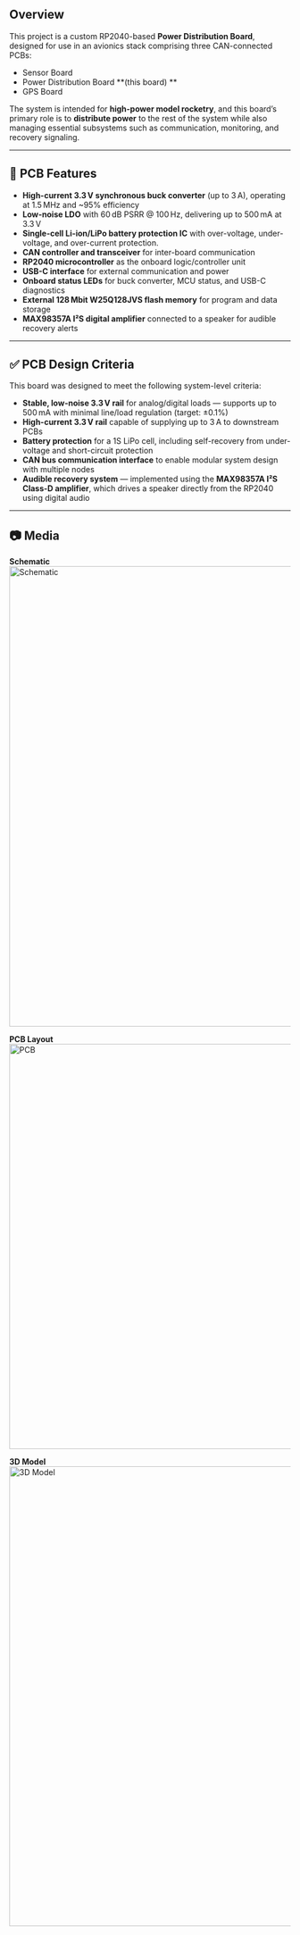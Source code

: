 ## Overview

This project is a custom RP2040-based **Power Distribution Board**, designed for use in an avionics stack comprising three CAN-connected PCBs:  
- Sensor Board  
- Power Distribution Board **(this board) ** 
- GPS Board

The system is intended for **high-power model rocketry**, and this board’s primary role is to **distribute power** to the rest of the system while also managing essential subsystems such as communication, monitoring, and recovery signaling.

---

## 📡 PCB Features

- **High-current 3.3 V synchronous buck converter** (up to 3 A), operating at 1.5 MHz and ~95% efficiency  
- **Low-noise LDO** with 60 dB PSRR @ 100 Hz, delivering up to 500 mA at 3.3 V  
- **Single-cell Li-ion/LiPo battery protection IC** with over-voltage, under-voltage, and over-current protection.
- **CAN controller and transceiver** for inter-board communication  
- **RP2040 microcontroller** as the onboard logic/controller unit  
- **USB-C interface** for external communication and power  
- **Onboard status LEDs** for buck converter, MCU status, and USB-C diagnostics  
- **External 128 Mbit W25Q128JVS flash memory** for program and data storage 
- **MAX98357A I²S digital amplifier** connected to a speaker for audible recovery alerts

---

## ✅ PCB Design Criteria

This board was designed to meet the following system-level criteria:

- **Stable, low-noise 3.3 V rail** for analog/digital loads — supports up to 500 mA with minimal line/load regulation (target: ±0.1%)
- **High-current 3.3 V rail** capable of supplying up to 3 A to downstream PCBs
- **Battery protection** for a 1S LiPo cell, including self-recovery from under-voltage and short-circuit protection
- **CAN bus communication interface** to enable modular system design with multiple nodes
- **Audible recovery system** — implemented using the **MAX98357A I²S Class-D amplifier**, which drives a speaker directly from the RP2040 using digital audio

---

## 📷 Media

**Schematic**  
<img width="1198" height="825" alt="Schematic" src="https://github.com/user-attachments/assets/0feec0ab-8769-4062-970b-4b7c44f42931" />

**PCB Layout**  
<img width="727" height="726" alt="PCB" src="https://github.com/user-attachments/assets/56e3cc84-d94c-4757-b918-3196ad6e1237" />

**3D Model**  
<img width="897" height="824" alt="3D Model" src="https://github.com/user-attachments/assets/790dbb87-3a3d-4196-b3ab-e01e4494cdfc" />
